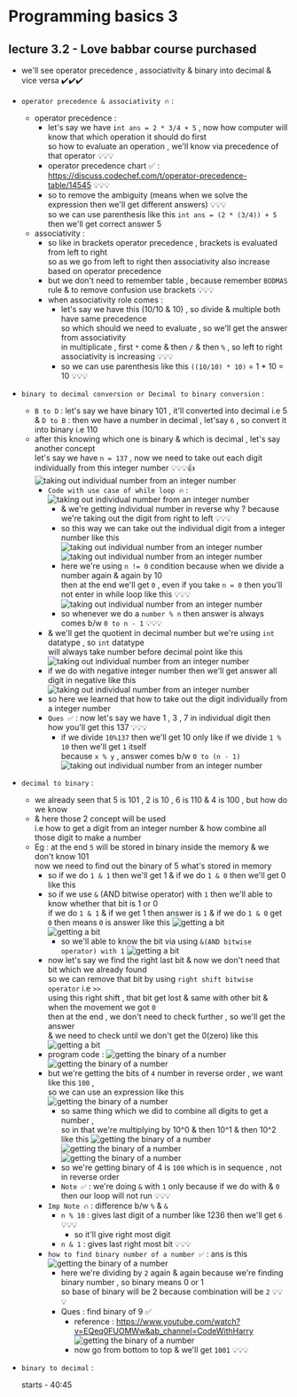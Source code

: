 # Programming basics 3 

## lecture 3.2 - Love babbar course purchased

- we'll see operator precedence , associativity & binary into decimal & vice versa ✔️✔️✔️

- `operator precedence & associativity 🔥` : 
    - operator precedence : 
        - let's say we have `int ans = 2 * 3/4 + 5` , now how computer will know that which operation it should do first <br>
            so how to evaluate an operation , we'll know via precedence of that operator 💡💡💡
        - operator precedence chart ✅ : https://discuss.codechef.com/t/operator-precedence-table/14545 💡💡💡
        - so to remove the ambiguity (means when we solve the expression then we'll get different answers) 💡💡💡 <br> 
            so we can use parenthesis like this `int ans = (2 * (3/4)) + 5` then we'll get correct answer 5
    - associativity : 
        - so like in brackets operator precedence , brackets is evaluated from left to right <br>
            so as we go from left to right then associativity also increase based on operator precedence
        - but we don't need to remember table , because remember `BODMAS` rule & to remove confusion use brackets 💡💡💡
        - when associativity role comes : 
            - let's say we have this (10/10 & 10) , so divide & multiple both have same precedence <br>
                so which should we need to evaluate , so we'll get the answer from associativity <br>
                in multiplicate , first `*` come & then `/` & then `%` , so left to right associativity is increasing 💡💡💡
            - so we can use parenthesis like this `((10/10) * 10)` = 1 * 10 = 10 💡💡💡

- `binary to decimal conversion or Decimal to binary conversion` : 
    - `B to D` : let's say we have binary 101 , it'll converted into decimal i.e 5 <br>
        & `D to B` : then we have a number in decimal , let'say `6` , so convert it into binary i.e 110
    - after this knowing which one is binary & which is decimal , let's say another concept <br>
        let's say we have `n = 137` , now we need to take out each digit individually from this integer number 💡💡💡👍 <br>
        ![taking out individual number from an integer number](../../notes-pics/11-lecture/lecture-11-0.png)
        - `Code with use case of while loop 🔥` :
            ![taking out individual number from an integer number](../../notes-pics/11-lecture/lecture-11-1.png)
            - & we're getting individual number in reverse why ? because we're taking out the digit from right to left 💡💡💡
            - so this way we can take out the individual digit from a integer number like this
            ![taking out individual number from an integer number](../../notes-pics/11-lecture/lecture-11-2.png)
            ![taking out individual number from an integer number](../../notes-pics/11-lecture/lecture-11-3.png)
            - here we're using  `n != 0` condition because when we divide a number again & again by 10 <br>
                then at the end we'll get `0` , even if you take `n = 0` then you'll not enter in while loop like this 💡💡💡
                ![taking out individual number from an integer number](../../notes-pics/11-lecture/lecture-11-4.png)
            - so whenever we do a `number % n` then answer is always comes b/w `0 to n - 1` 💡💡💡
        - & we'll get the quotient in decimal number but we're using `int` datatype , so `int` datatype <br>
            will always take number before decimal point like this 
            ![taking out individual number from an integer number](../../notes-pics/11-lecture/lecture-11-5.png)
        - if we do with negative integer number then we'll get answer all digit in negative like this
            ![taking out individual number from an integer number](../../notes-pics/11-lecture/lecture-11-6.png)
        - so here we learned that how to take out the digit individually from a integer number 
        - `Ques ✅` : now let's say we have 1 , 3 , 7 in individual digit then how you'll get this 137 💡💡💡
            - if we divide `10%137` then we'll get 10 only like if we divide `1 % 10` then we'll get `1` itself <br> 
                because `x % y` , answer comes b/w `0 to (n - 1)`
            ![taking out individual number from an integer number](../../notes-pics/11-lecture/lecture-11-7.png)

- `decimal to binary` : 
    - we already seen that 5 is 101 , 2 is 10 , 6 is 110 & 4 is 100 , but how do we know 
    - & here those 2 concept will be used <br>
        i.e how to get a digit from an integer number & how combine all those digit to make a number
    - Eg : at the end `5` will be stored in binary inside the memory & we don't know 101 <br>
        now we need to find out the binary of 5 what's stored in memory 
        - so if we do `1 & 1` then we'll get 1 & if we do `1 & 0` then we'll get 0 like this
        - so if we use `&` (AND bitwise operator) with `1` then we'll able to know whether that bit is 1 or 0 <br>
            if we do `1 & 1` & if we get 1 then answer is `1` & if we do `1 & 0` get `0` then means `0` is answer like this
            ![getting a bit](../../notes-pics/11-lecture/lecture-11-8.png) <br>
            ![getting a bit](../../notes-pics/11-lecture/lecture-11-9.png) 
            - so we'll able to know the bit via using `&(AND bitwise operator) with 1`
                ![getting a bit](../../notes-pics/11-lecture/lecture-11-10.png) 
        - now let's say we find the right last bit & now we don't need that bit which we already found <br>
            so we can remove that bit by using `right shift bitwise operator` i.e `>>` <br>
            using this right shift , that bit get lost & same with other bit & when the movement we got `0` <br>
            then at the end , we don't need to check further , so we'll get the answer <br>
            & we need to check until we don't get the 0(zero) like this
            ![getting a bit](../../notes-pics/11-lecture/lecture-11-11.png) 
        - program code : 
            ![getting the binary of a number](../../notes-pics/11-lecture/lecture-11-12.png) <br>
            ![getting the binary of a number](../../notes-pics/11-lecture/lecture-11-13.png) 
        - but we're getting the bits of `4` number in reverse order , we want like this `100` , <br>
            so we can use an expression like this 
            ![getting the binary of a number](../../notes-pics/11-lecture/lecture-11-14.png) 
            - so same thing which we did to combine all digits to get a number , <br>
                so in that we're multiplying by 10^0 & then 10^1 & then 10^2 like this
            ![getting the binary of a number](../../notes-pics/11-lecture/lecture-11-15.png) 
            ![getting the binary of a number](../../notes-pics/11-lecture/lecture-11-16.png) 
            ![getting the binary of a number](../../notes-pics/11-lecture/lecture-11-17.png) 
            - so we're getting binary of 4 is `100` which is in sequence , not in reverse order 
            - `Note ✅` : we're doing `&` with `1` only because if we do with & `0` then our loop will not run 💡💡💡
        - `Imp Note 🔥` : difference b/w `%` & `&` 
            - `n % 10` : gives last digit of a number like 1236 then we'll get `6` 💡💡💡
                - so it'll give right most digit
            - `n & 1` : gives last right most bit 💡💡💡
        - `how to find binary number of a number ✅` : ans is this  
            ![getting the binary of a number](../../notes-pics/11-lecture/lecture-11-18.png) 
            - here we're dividing by `2` again & again because we're finding binary number , so binary means 0 or 1 <br>
                so base of binary will be 2 because combination will be `2` 💡💡💡
            - Ques : find binary of 9 ✅ 
                - reference : https://www.youtube.com/watch?v=EQeq0FUOMWw&ab_channel=CodeWithHarry
                ![getting the binary of a number](../../notes-pics/11-lecture/lecture-11-19.png) 
                - now go from bottom to top & we'll get `1001` 💡💡💡

- `binary to decimal` : 
     
     starts - 40:45

